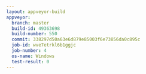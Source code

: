 ```yaml
---
layout: appveyor-build
appveyor:
  branch: master
  build-id: 49363698
  build-number: 550
  commit: 338297d50a63e6d879e85003f6e73856da0c895c
  job-id: wve7etrkl6b1ggjc
  job-number: 4
  os-name: Windows
  test-result: 0
---
```

